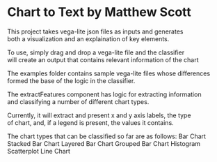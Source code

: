 # Chart to Text by Matthew Scott

This project takes vega-lite json files as inputs and generates\
both a visualization and an explaination of key elements.

To use, simply drag and drop a vega-lite file and the classifier\
will create an output that contains relevant information of the chart

The examples folder contains sample vega-lite files whose differences\
formed the base of the logic in the classifier.

The extractFeatures component has logic for extracting information\
and classifying a number of different chart types.

Currently, it will extract and present x and y axis labels, the type\
of chart, and, if a legend is present, the values it contains.

The chart types that can be classified so far are as follows:
Bar Chart
Stacked Bar Chart
Layered Bar Chart
Grouped Bar Chart
Histogram
Scatterplot
Line Chart